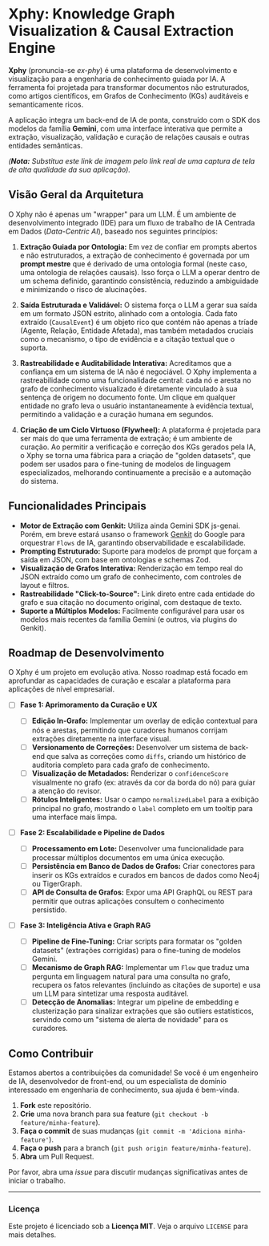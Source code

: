 # Xphy: Knowledge Graph Visualization & Causal Extraction Engine

**Xphy** (pronuncia-se _ex-phy_) é uma plataforma de desenvolvimento e visualização para a engenharia de conhecimento guiada por IA. A ferramenta foi projetada para transformar documentos não estruturados, como artigos científicos, em Grafos de Conhecimento (KGs) auditáveis e semanticamente ricos.

A aplicação integra um back-end de IA de ponta, construído com o SDK dos modelos da família **Gemini**, com uma interface interativa que permite a extração, visualização, validação e curação de relações causais e outras entidades semânticas.

_(**Nota:** Substitua este link de imagem pelo link real de uma captura de tela de alta qualidade da sua aplicação)._

## Visão Geral da Arquitetura

O Xphy não é apenas um "wrapper" para um LLM. É um ambiente de desenvolvimento integrado (IDE) para um fluxo de trabalho de IA Centrada em Dados (_Data-Centric AI_), baseado nos seguintes princípios:

1.  **Extração Guiada por Ontologia:** Em vez de confiar em prompts abertos e não estruturados, a extração de conhecimento é governada por um **prompt mestre** que é derivado de uma ontologia formal (neste caso, uma ontologia de relações causais). Isso força o LLM a operar dentro de um schema definido, garantindo consistência, reduzindo a ambiguidade e minimizando o risco de alucinações.

2.  **Saída Estruturada e Validável:** O sistema força o LLM a gerar sua saída em um formato JSON estrito, alinhado com a ontologia. Cada fato extraído (`CausalEvent`) é um objeto rico que contém não apenas a tríade (Agente, Relação, Entidade Afetada), mas também metadados cruciais como o mecanismo, o tipo de evidência e a citação textual que o suporta.

3.  **Rastreabilidade e Auditabilidade Interativa:** Acreditamos que a confiança em um sistema de IA não é negociável. O Xphy implementa a rastreabilidade como uma funcionalidade central: cada nó e aresta no grafo de conhecimento visualizado é diretamente vinculado à sua sentença de origem no documento fonte. Um clique em qualquer entidade no grafo leva o usuário instantaneamente à evidência textual, permitindo a validação e a curação humana em segundos.

4.  **Criação de um Ciclo Virtuoso (Flywheel):** A plataforma é projetada para ser mais do que uma ferramenta de extração; é um ambiente de curação. Ao permitir a verificação e correção dos KGs gerados pela IA, o Xphy se torna uma fábrica para a criação de "golden datasets", que podem ser usados para o fine-tuning de modelos de linguagem especializados, melhorando continuamente a precisão e a automação do sistema.

## Funcionalidades Principais

- **Motor de Extração com Genkit:** Utiliza ainda Gemini SDK js-genai. Porém, em breve estará usanso o framework [Genkit](https://github.com/firebase/genkit) do Google para orquestrar `Flows` de IA, garantindo observabilidade e escalabilidade.
- **Prompting Estruturado:** Suporte para modelos de prompt que forçam a saída em JSON, com base em ontologias e schemas Zod.
- **Visualização de Grafos Interativa:** Renderização em tempo real do JSON extraído como um grafo de conhecimento, com controles de layout e filtros.
- **Rastreabilidade "Click-to-Source":** Link direto entre cada entidade do grafo e sua citação no documento original, com destaque de texto.
- **Suporte a Múltiplos Modelos:** Facilmente configurável para usar os modelos mais recentes da família Gemini (e outros, via plugins do Genkit).

## Roadmap de Desenvolvimento

O Xphy é um projeto em evolução ativa. Nosso roadmap está focado em aprofundar as capacidades de curação e escalar a plataforma para aplicações de nível empresarial.

- [ ] **Fase 1: Aprimoramento da Curação e UX**

  - [ ] **Edição In-Grafo:** Implementar um overlay de edição contextual para nós e arestas, permitindo que curadores humanos corrijam extrações diretamente na interface visual.
  - [ ] **Versionamento de Correções:** Desenvolver um sistema de back-end que salva as correções como `diffs`, criando um histórico de auditoria completo para cada grafo de conhecimento.
  - [ ] **Visualização de Metadados:** Renderizar o `confidenceScore` visualmente no grafo (ex: através da cor da borda do nó) para guiar a atenção do revisor.
  - [ ] **Rótulos Inteligentes:** Usar o campo `normalizedLabel` para a exibição principal no grafo, mostrando o `label` completo em um tooltip para uma interface mais limpa.

- [ ] **Fase 2: Escalabilidade e Pipeline de Dados**

  - [ ] **Processamento em Lote:** Desenvolver uma funcionalidade para processar múltiplos documentos em uma única execução.
  - [ ] **Persistência em Banco de Dados de Grafos:** Criar conectores para inserir os KGs extraídos e curados em bancos de dados como Neo4j ou TigerGraph.
  - [ ] **API de Consulta de Grafos:** Expor uma API GraphQL ou REST para permitir que outras aplicações consultem o conhecimento persistido.

- [ ] **Fase 3: Inteligência Ativa e Graph RAG**
  - [ ] **Pipeline de Fine-Tuning:** Criar scripts para formatar os "golden datasets" (extrações corrigidas) para o fine-tuning de modelos Gemini.
  - [ ] **Mecanismo de Graph RAG:** Implementar um `Flow` que traduz uma pergunta em linguagem natural para uma consulta no grafo, recupera os fatos relevantes (incluindo as citações de suporte) e usa um LLM para sintetizar uma resposta auditável.
  - [ ] **Detecção de Anomalias:** Integrar um pipeline de embedding e clusterização para sinalizar extrações que são outliers estatísticos, servindo como um "sistema de alerta de novidade" para os curadores.

## Como Contribuir

Estamos abertos a contribuições da comunidade! Se você é um engenheiro de IA, desenvolvedor de front-end, ou um especialista de domínio interessado em engenharia de conhecimento, sua ajuda é bem-vinda.

1.  **Fork** este repositório.
2.  **Crie** uma nova branch para sua feature (`git checkout -b feature/minha-feature`).
3.  **Faça o commit** de suas mudanças (`git commit -m 'Adiciona minha-feature'`).
4.  **Faça o push** para a branch (`git push origin feature/minha-feature`).
5.  **Abra** um Pull Request.

Por favor, abra uma _issue_ para discutir mudanças significativas antes de iniciar o trabalho.

---

### Licença

Este projeto é licenciado sob a **Licença MIT**. Veja o arquivo `LICENSE` para mais detalhes.
